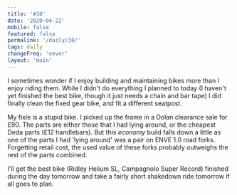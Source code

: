 ```yaml
---
title: '#38'
date: '2020-04-22'
mobile: false
featured: false
permalink: '/daily/38/'
tags: daily
changeFreq: 'never'
layout: 'main'
---
```


I sometimes wonder if I enjoy building and maintaining bikes more than I enjoy riding them. While I didn't do everything I planned to today (I haven't yet finished the best bike, though it just needs a chain and bar tape) I did finally clean the fixed gear bike, and fit a different seatpost.

My fixie is a stupid bike. I picked up the frame in a Dolan clearance sale for £90. The parts are either those that I had lying around, or the cheapest Deda parts (£12 handlebars). But this _economy_ build falls down a little as one of the parts I had 'lying around' was a pair on ENVE 1.0 road forks. Forgetting retail cost, the used value of these forks probably outweighs the rest of the parts combined.

I'll get the best bike (Ridley Helium SL, Campagnolo Super Record) finished during the day tomorrow and take a fairly short shakedown ride tomorrow if all goes to plan.
